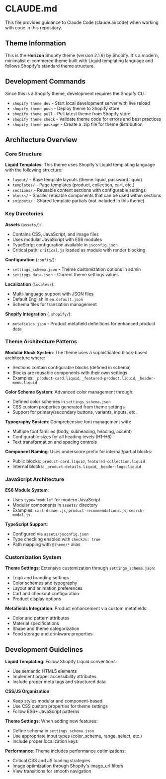 # CLAUDE.md

This file provides guidance to Claude Code (claude.ai/code) when working with code in this repository.

## Theme Information

This is the **Horizon** Shopify theme (version 2.1.6) by Shopify. It's a modern, minimalist e-commerce theme built with Liquid templating language and follows Shopify's standard theme structure.

## Development Commands

Since this is a Shopify theme, development requires the Shopify CLI:

- `shopify theme dev` - Start local development server with live reload
- `shopify theme push` - Deploy theme to Shopify store
- `shopify theme pull` - Pull latest theme from Shopify store
- `shopify theme check` - Validate theme code for errors and best practices
- `shopify theme package` - Create a .zip file for theme distribution

## Architecture Overview

### Core Structure

**Liquid Templates**: This theme uses Shopify's Liquid templating language with the following structure:

- `layout/` - Base template layouts (theme.liquid, password.liquid)
- `templates/` - Page templates (product, collection, cart, etc.)
- `sections/` - Reusable content sections with configurable settings
- `blocks/` - Smaller reusable components that can be used within sections
- `snippets/` - Shared template partials (not included in this theme)

### Key Directories

**Assets** (`assets/`):
- Contains CSS, JavaScript, and image files
- Uses modular JavaScript with ES6 modules
- TypeScript configuration available in `jsconfig.json`
- Critical path: `critical.js` loaded as module with render blocking

**Configuration** (`config/`):
- `settings_schema.json` - Theme customization options in admin
- `settings_data.json` - Current theme settings values

**Localization** (`locales/`):
- Multi-language support with JSON files
- Default English in `en.default.json`
- Schema files for translation management

**Shopify Integration** (`.shopify/`):
- `metafields.json` - Product metafield definitions for enhanced product data

### Theme Architecture Patterns

**Modular Block System**: The theme uses a sophisticated block-based architecture where:
- Sections contain configurable blocks (defined in schema)
- Blocks are reusable components with their own settings
- Examples: `_product-card.liquid`, `_featured-product.liquid`, `_header-menu.liquid`

**Color Scheme System**: Advanced color management through:
- Defined color schemes in `settings_schema.json`
- CSS custom properties generated from theme settings
- Support for primary/secondary buttons, variants, inputs, etc.

**Typography System**: Comprehensive font management with:
- Multiple font families (body, subheading, heading, accent)
- Configurable sizes for all heading levels (H1-H6)
- Text transformation and spacing controls

**Component Naming**: Uses underscore prefix for internal/partial blocks:
- Public blocks: `product-card.liquid`, `featured-collection.liquid`
- Internal blocks: `_product-details.liquid`, `_header-logo.liquid`

### JavaScript Architecture

**ES6 Module System**:
- Uses `type="module"` for modern JavaScript
- Modular components in `assets/` directory
- Examples: `cart-drawer.js`, `product-recommendations.js`, `search-modal.js`

**TypeScript Support**:
- Configured via `assets/jsconfig.json`
- Type checking enabled with `checkJs: true`
- Path mapping with `@theme/*` alias

### Customization System

**Theme Settings**: Extensive customization through `settings_schema.json`:
- Logo and branding settings
- Color schemes and typography
- Layout and animation preferences
- Cart and checkout configuration
- Product display options

**Metafields Integration**: Product enhancement via custom metafields:
- Color and pattern attributes
- Material specifications
- Shape and theme categorization
- Food storage and drinkware properties

## Development Guidelines

**Liquid Templating**: Follow Shopify Liquid conventions:
- Use semantic HTML5 elements
- Implement proper accessibility attributes
- Include proper meta tags and structured data

**CSS/JS Organization**:
- Keep styles modular and component-based
- Use CSS custom properties for theme settings
- Follow ES6+ JavaScript patterns

**Theme Settings**: When adding new features:
- Define schema in `settings_schema.json`
- Use appropriate input types (color_scheme, range, select, etc.)
- Include proper localization keys

**Performance**: Theme includes performance optimizations:
- Critical CSS and JS loading strategies
- Image optimization through Shopify's image_url filters
- View transitions for smooth navigation